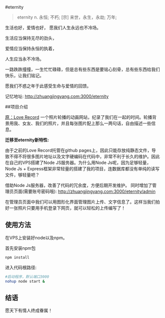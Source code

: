 #eternity

> eternity 
	n.	永恒; 不朽; [宗] 来世，永生，永劫; 万年;

生活也好，爱情也好， 愿我们人生永远也不冷场。

生活应当保持无尽的劲头，

爱情应当保持永恒的执着，

人生应当永不冷场。

一路跌跌撞撞，一生忙忙碌碌，但是总有些东西是要铭心刻骨，总有些东西给我们快乐，让我们铭记。

愿我们不惑之年于此感受生命与爱情的回馈。

记忆地址: http://zhuangjingyang.com:3000/eternity

##项目介绍

[原：Love Record](https://github.com/iamjohnnyzhuang/LoveRecord)
一个照片轮播的动画网站，纪录了我们在一起的时间。轮播背景用我、女友、我们的照片，并且每张图片配上那么一两句话，自由描述一些信息。

**迁移至eternity新特性:**

由于之前的Love Record托管在github pages上，因此只能存放纯静态文件，导致不得不将很多图片地址以及文字硬编码在代码中，非常不利于长久的维护。因此在自己的VPS搭建了Node JS服务器。为什么用Node Js呢，因为足够轻量， Node Js + Express框架非常轻量的搭建了我的项目，连数据库都没有单纯的读写文件，够轻量吧？

借助Node Js服务器，改善了代码的冗余度，方便后期开发维护。
同时增加了管理员页面(需要账号密码哦):
http://zhuangjingyang.com:3000/eternity/admin

在管理员页面中我们可以用图形化界面管理图片上传、文字信息了。这样当我们拍好一张照片只要用手机登录下网页，就可以轻松的上传编写了！

## 使用方法

在VPS上安装好node以及npm。

首先安装npm包

``` bash
npm install
```

进入代码根路径:

``` bash
#启动程序，默认端口3000
nohup node start &
```

## 结语

愿天下有情人终成眷属！
